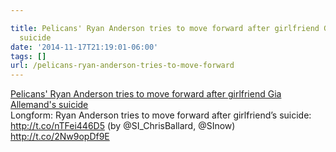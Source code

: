 ```yaml
---

title: Pelicans' Ryan Anderson tries to move forward after girlfriend Gia Allemand's
  suicide
date: '2014-11-17T21:19:01-06:00'
tags: []
url: /pelicans-ryan-anderson-tries-to-move-forward
---
```

<a href="http://www.si.com/nba/2014/11/13/ryan-anderson-gia-allemand">Pelicans' Ryan Anderson tries to move forward after girlfriend Gia Allemand's suicide</a><br/>Longform: Ryan Anderson tries to move forward after girlfriend&rsquo;s suicide: <a href="http://t.co/nTFei446D5" target="_blank">http://t.co/nTFei446D5</a> (by @SI_ChrisBallard, @SInow) <a href="http://t.co/2Nw9opDf9E" target="_blank">http://t.co/2Nw9opDf9E</a>
